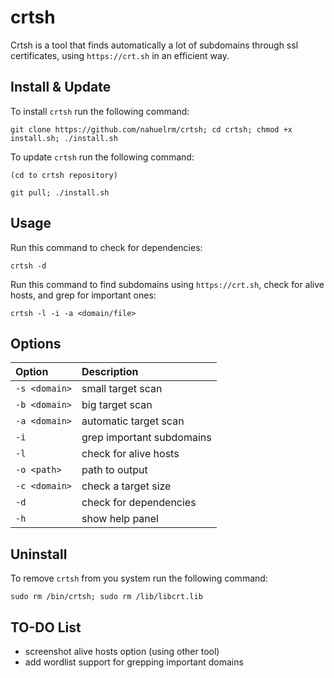# crtsh

Crtsh is a tool that finds automatically a lot of subdomains through ssl certificates, using `https://crt.sh` in an efficient way.

## Install & Update

To install `crtsh` run the following command:

```
git clone https://github.com/nahuelrm/crtsh; cd crtsh; chmod +x install.sh; ./install.sh
```

To update `crtsh` run the following command:

```
(cd to crtsh repository)

git pull; ./install.sh
```

## Usage

Run this command to check for dependencies:

```
crtsh -d
```

Run this command to find subdomains using `https://crt.sh`, check for alive hosts, and grep for important ones:

```
crtsh -l -i -a <domain/file>
```

## Options

| Option | Description |
| :--- | :--- |
| `-s <domain>` | small target scan |
| `-b <domain>` | big target scan |
| `-a <domain>` | automatic target scan |
| `-i` | grep important subdomains |
| `-l` | check for alive hosts |
| `-o <path>` | path to output |
| `-c <domain>` | check a target size |
| `-d` | check for dependencies |
| `-h` | show help panel |

## Uninstall

To remove `crtsh` from you system run the following command:

```
sudo rm /bin/crtsh; sudo rm /lib/libcrt.lib 
```

## TO-DO List

- screenshot alive hosts option (using other tool)
- add wordlist support for grepping important domains
